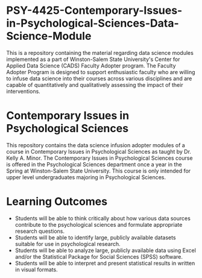 # PSY-4425-Contemporary-Issues-in-Psychological-Sciences-Data-Science-Module
This is a repository containing the material regarding data science modules implemented as a part of Winston-Salem State University's Center for Applied Data Science (CADS) Faculty Adopter program. The Faculty Adopter Program is designed to support enthusiastic faculty who are willing to infuse data science into their courses across various disciplines and are capable of quantitatively and qualitatively assessing the impact of their interventions.

# Contemporary Issues in Psychological Sciences
This repository contains the data science infusion adopter modules of a course in Contemporary Issues in Psychological Sciences as taught by Dr. Kelly A. Minor. The Contemporary Issues in Psychological Sciences course is offered in the Psychological Sciences department once a year in the Spring at Winston-Salem State University. This course is only intended for upper level undergraduates majoring in Psychological Sciences.

# Learning Outcomes
<ul>
  <li>Students will be able to think critically about how various data sources contribute to the psychological sciences and formulate appropriate research questions.</li>
  <li>Students will be able to identify large, publicly available datasets suitable for use in psychological research.</li>
  <li>Students will be able to analyze large, publicly available data using Excel and/or the Statistical Package for Social Sciences (SPSS) software.</li>
  <li>Students will be able to interpret and present statistical results in written in visual formats.</li>
</ul>
  
